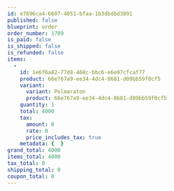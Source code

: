 ```yaml
---
id: e7696ca4-6607-4051-bfaa-1b3dbdbd3891
published: false
blueprint: order
order_number: 1709
is_paid: false
is_shipped: false
is_refunded: false
items:
  -
    id: 1e6f6a82-77d8-468c-bbc6-e6e97cfcaf77
    product: 66e767a9-ee34-4dc4-8681-d09bb59f0cf5
    variant:
      variant: Polmaraton
      product: 66e767a9-ee34-4dc4-8681-d09bb59f0cf5
    quantity: 1
    total: 4000
    tax:
      amount: 0
      rate: 0
      price_includes_tax: true
    metadata: {  }
grand_total: 4000
items_total: 4000
tax_total: 0
shipping_total: 0
coupon_total: 0
---
```

